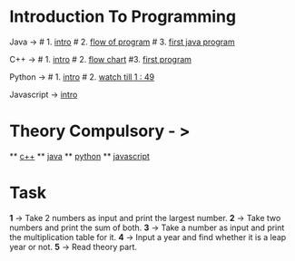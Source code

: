 # Introduction To Programming

 Java       ->  # 1. [intro](https://youtu.be/lhELGQAV4gg?si=hQ6uz1Tm6xmtpw0-) 
               # 2. [flow of program](https://youtu.be/TAtrPoaJ7gc?si=fmCf9nfGoJfOyBiZ)
               # 3. [first java program](https://youtu.be/TAtrPoaJ7gc?si=8cAazLSKuq9BNlyb)

 C++        -> # 1. [intro](https://youtu.be/y3OOaXrFy-Q?si=CBPdo_1lo3xF4H4r)
              # 2. [flow chart](https://youtu.be/H_9MSvTL74g?si=30NFpt1lkl3dtqyf )
              #3. [first program](https://youtu.be/2Gexv2eld4Y?si=FE_zhMWU0ueoI8Yc)

 Python     -> # 1. [intro](https://www.youtube.com/live/a8KNpJYToKE?si=OcS2iIjbeecOk8eo )
                # 2. [watch till 1 : 49](https://youtu.be/fqF9M92jzUo?si=fpv8tpFngDFj7Ryj)

 Javascript ->  [intro](https://youtu.be/ajdRvxDWH4w?si=xT65txgExmLlEFbA)

# Theory Compulsory - > 
** [c++](https://www.geeksforgeeks.org/introduction-to-c-programming-language/?ref=header_search)
** [java](https://www.geeksforgeeks.org/introduction-to-java/?ref=header_search)
** [python](https://www.geeksforgeeks.org/introduction-to-python/?ref=header_search)
** [javascript](https://www.geeksforgeeks.org/learn-data-structures-with-javascript-dsa-tutorial/?ref=header_search)

  #                Task

 **1**  -> Take 2 numbers as input and print the largest number.
 **2** -> Take two numbers and print the sum of both.
 **3**  -> Take a number as input and print the multiplication table for it.
 **4**  -> Input a year and find whether it is a leap year or not.
 **5**  -> Read theory part.

